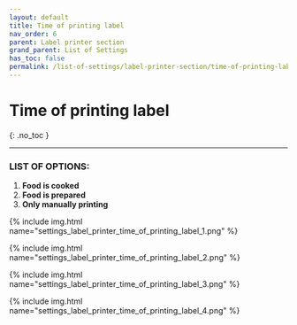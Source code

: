 ```yaml
---
layout: default
title: Time of printing label
nav_order: 6
parent: Label printer section
grand_parent: List of Settings
has_toc: false
permalink: /list-of-settings/label-printer-section/time-of-printing-label
---
```


# Time of printing label
{: .no_toc }

---

### LIST OF OPTIONS:
1. **Food is cooked**
1. **Food is prepared**
1. **Only manually printing**

{% include img.html name="settings_label_printer_time_of_printing_label_1.png" %}

{% include img.html name="settings_label_printer_time_of_printing_label_2.png" %}

{% include img.html name="settings_label_printer_time_of_printing_label_3.png" %}

{% include img.html name="settings_label_printer_time_of_printing_label_4.png" %}
